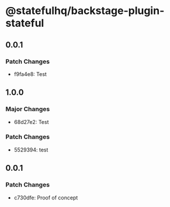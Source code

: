 # @statefulhq/backstage-plugin-stateful

## 0.0.1

### Patch Changes

- f9fa4e8: Test

## 1.0.0

### Major Changes

- 68d27e2: Test

### Patch Changes

- 5529394: test

## 0.0.1

### Patch Changes

- c730dfe: Proof of concept
